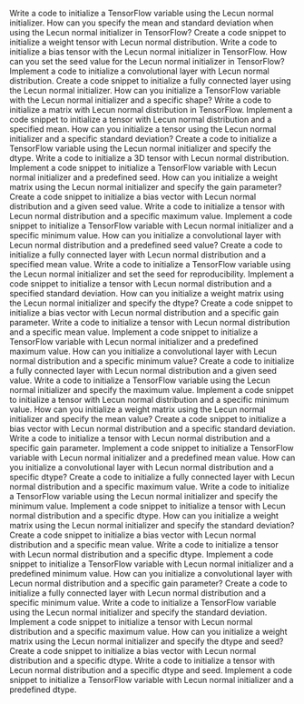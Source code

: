 Write a code to initialize a TensorFlow variable using the Lecun normal initializer.
How can you specify the mean and standard deviation when using the Lecun normal initializer in TensorFlow?
Create a code snippet to initialize a weight tensor with Lecun normal distribution.
Write a code to initialize a bias tensor with the Lecun normal initializer in TensorFlow.
How can you set the seed value for the Lecun normal initializer in TensorFlow?
Implement a code to initialize a convolutional layer with Lecun normal distribution.
Create a code snippet to initialize a fully connected layer using the Lecun normal initializer.
How can you initialize a TensorFlow variable with the Lecun normal initializer and a specific shape?
Write a code to initialize a matrix with Lecun normal distribution in TensorFlow.
Implement a code snippet to initialize a tensor with Lecun normal distribution and a specified mean.
How can you initialize a tensor using the Lecun normal initializer and a specific standard deviation?
Create a code to initialize a TensorFlow variable using the Lecun normal initializer and specify the dtype.
Write a code to initialize a 3D tensor with Lecun normal distribution.
Implement a code snippet to initialize a TensorFlow variable with Lecun normal initializer and a predefined seed.
How can you initialize a weight matrix using the Lecun normal initializer and specify the gain parameter?
Create a code snippet to initialize a bias vector with Lecun normal distribution and a given seed value.
Write a code to initialize a tensor with Lecun normal distribution and a specific maximum value.
Implement a code snippet to initialize a TensorFlow variable with Lecun normal initializer and a specific minimum value.
How can you initialize a convolutional layer with Lecun normal distribution and a predefined seed value?
Create a code to initialize a fully connected layer with Lecun normal distribution and a specified mean value.
Write a code to initialize a TensorFlow variable using the Lecun normal initializer and set the seed for reproducibility.
Implement a code snippet to initialize a tensor with Lecun normal distribution and a specified standard deviation.
How can you initialize a weight matrix using the Lecun normal initializer and specify the dtype?
Create a code snippet to initialize a bias vector with Lecun normal distribution and a specific gain parameter.
Write a code to initialize a tensor with Lecun normal distribution and a specific mean value.
Implement a code snippet to initialize a TensorFlow variable with Lecun normal initializer and a predefined maximum value.
How can you initialize a convolutional layer with Lecun normal distribution and a specific minimum value?
Create a code to initialize a fully connected layer with Lecun normal distribution and a given seed value.
Write a code to initialize a TensorFlow variable using the Lecun normal initializer and specify the maximum value.
Implement a code snippet to initialize a tensor with Lecun normal distribution and a specific minimum value.
How can you initialize a weight matrix using the Lecun normal initializer and specify the mean value?
Create a code snippet to initialize a bias vector with Lecun normal distribution and a specific standard deviation.
Write a code to initialize a tensor with Lecun normal distribution and a specific gain parameter.
Implement a code snippet to initialize a TensorFlow variable with Lecun normal initializer and a predefined mean value.
How can you initialize a convolutional layer with Lecun normal distribution and a specific dtype?
Create a code to initialize a fully connected layer with Lecun normal distribution and a specific maximum value.
Write a code to initialize a TensorFlow variable using the Lecun normal initializer and specify the minimum value.
Implement a code snippet to initialize a tensor with Lecun normal distribution and a specific dtype.
How can you initialize a weight matrix using the Lecun normal initializer and specify the standard deviation?
Create a code snippet to initialize a bias vector with Lecun normal distribution and a specific mean value.
Write a code to initialize a tensor with Lecun normal distribution and a specific dtype.
Implement a code snippet to initialize a TensorFlow variable with Lecun normal initializer and a predefined minimum value.
How can you initialize a convolutional layer with Lecun normal distribution and a specific gain parameter?
Create a code to initialize a fully connected layer with Lecun normal distribution and a specific minimum value.
Write a code to initialize a TensorFlow variable using the Lecun normal initializer and specify the standard deviation.
Implement a code snippet to initialize a tensor with Lecun normal distribution and a specific maximum value.
How can you initialize a weight matrix using the Lecun normal initializer and specify the dtype and seed?
Create a code snippet to initialize a bias vector with Lecun normal distribution and a specific dtype.
Write a code to initialize a tensor with Lecun normal distribution and a specific dtype and seed.
Implement a code snippet to initialize a TensorFlow variable with Lecun normal initializer and a predefined dtype.